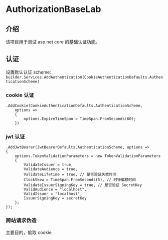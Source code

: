 # AuthorizationBaseLab

## 介绍

该项目用于测试 asp.net core 的基础认证功能。

## 认证

设置默认认证 scheme: `builder.Services.AddAuthentication(CookieAuthenticationDefaults.AuthenticationScheme)`

### cookie 认证

```CSharp
.AddCookie(CookieAuthenticationDefaults.AuthenticationScheme,
    options =>
    {
        options.ExpireTimeSpan = TimeSpan.FromSeconds(60);
    })
```

### jwt 认证

```CSharp
.AddJwtBearer(JwtBearerDefaults.AuthenticationScheme, options =>
{
    options.TokenValidationParameters = new TokenValidationParameters
    {
        ValidateIssuer = true,
        ValidateAudience = true,
        ValidateLifetime = true, // 是否验证失效时间
        ClockSkew = TimeSpan.FromSeconds(5), // 时钟偏移时间
        ValidateIssuerSigningKey = true, // 是否验证 SecretKey
        ValidAudience = "localhost",
        ValidIssuer = "localhost",
        IssuerSigningKey = secretKey
    };
});
```

### 跨站请求伪造

主要目的，偷取 cookie
